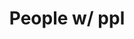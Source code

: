 ---
pid: ch364
title: People w/ ppl
location_transcription: Rittenhouse Square
coordinates: "[-75.171636754214, 39.949300853222]"
zipcode: '19129'
gen_neighborhood: Northwest Philadelphia
neighborhood: East Falls
outside_phl: 
age: '20'
age_range: 20-29
instagram: 
image_file_name: ch_364.jpg
proposal_transcription: |-
  People come to public spaces to be private.
  Create something to cross paths more often.
  Bring the people together, I was out taking photos of people today and its awkward, but what if it doesn't have to be? Why can't we pose for a stranger with a camera?. bring strangers close for just a second and it changes the course of both of their days.
topic: Unity
topic_summary: 0, 0
type: Infrastructure,Space
keywords_other: interaction
credit: Evan Tate
image_labels: 
twitter: 
facebook: 
permalink: "/monuments/ch364/"
layout: item-page
---